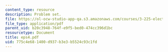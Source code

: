 ```yaml
---
content_type: resource
description: Problem set.
file: https://ol-ocw-studio-app-qa.s3.amazonaws.com/courses/3-225-electronic-and-mechanical-properties-of-materials-fall-2007/775c4e681400d937b3e3b5524c93c1fd_eps4.pdf
file_type: application/pdf
parent_uid: b20c3948-764f-e9f5-bed0-474cc396d1bc
resourcetype: Document
title: eps4.pdf
uid: 775c4e68-1400-d937-b3e3-b5524c93c1fd
---
```

